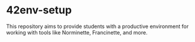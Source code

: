 # 42env-setup
This repository aims to provide students with a productive environment for working with tools like Norminette, Francinette, and more.
